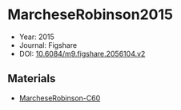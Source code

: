 <a name="article" />

# MarcheseRobinson2015

* Year: 2015
* Journal: Figshare
* DOI: <a href="https://doi.org/10.6084/m9.figshare.2056104.v2">10.6084/m9.figshare.2056104.v2</a>

## Materials
* [MarcheseRobinson-C60](nanowiki412.md)
